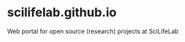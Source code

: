 scilifelab.github.io
====================

Web portal for open source (research) projects at SciLifeLab
